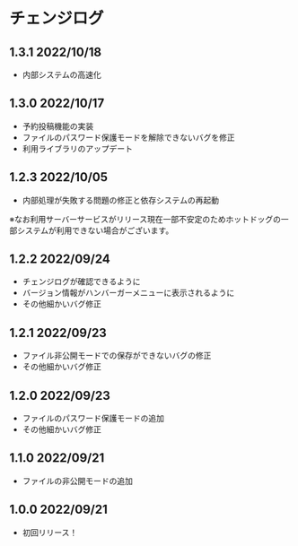 # チェンジログ

## 1.3.1 2022/10/18
- 内部システムの高速化

## 1.3.0 2022/10/17
- 予約投稿機能の実装
- ファイルのパスワード保護モードを解除できないバグを修正
- 利用ライブラリのアップデート

## 1.2.3 2022/10/05

- 内部処理が失敗する問題の修正と依存システムの再起動

※なお利用サーバーサービスがリリース現在一部不安定のためホットドッグの一部システムが利用できない場合がございます。

## 1.2.2 2022/09/24

- チェンジログが確認できるように
- バージョン情報がハンバーガーメニューに表示されるように
- その他細かいバグ修正

## 1.2.1 2022/09/23

- ファイル非公開モードでの保存ができないバグの修正
- その他細かいバグ修正

## 1.2.0 2022/09/23

- ファイルのパスワード保護モードの追加
- その他細かいバグ修正

## 1.1.0 2022/09/21

- ファイルの非公開モードの追加

## 1.0.0 2022/09/21

- 初回リリース！
